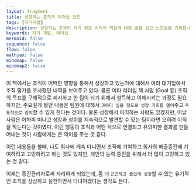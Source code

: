 ```yaml
---
layout: fragment
title: 성장하는 조직의 리더십 코드
tags: [자기개발]
description: 성장하는 조직이 되기 위한 리더의 역할에 대한 글을 읽고 느낀점을 기록합니다.
keywords: 자기 개발, 리더십
mermaid: false
sequence: false
flow: false
mathjax: false
mindmap: false
mindmap2: false
---
```


이 책에서는 조직이 어떠한 영향을 통해서 성장하고 있는가에 대해서 여러 대기업에서 조직 평가를 조사했던 내역을 보여주고 있다.
물론 여타 리더십 책 처럼 (Goal 등) 조직의 목표를 구체적으로 제시하고 한 팀이 되기 위해서 설득하고 이해시키는 과정도 필요하지만,
주요깊게 봤던 내용은 팀원에 대해서 `과하다 싶을 정도로 성장 기회를 열어`주고 `주도적으로 참여`할 수 있게 한다는 것이다.
물론 성장해서 이직하는 사람도 있겠지만, 떠날 사람은 어차피 떠나고 성장과 성취를 지속적으로 발견할 수 있는 팀이라면 오히려 이직을 막는다는 것이였다.
이런 행동이 조직과 어떤 식으로 연결되고 유의미한 결과를 만들어내는 것이 사람에게는 큰 의미를 주는 것 같다.

이런 내용들을 볼때, 나도 회사에 계속 다니면서 조직에 기여하고 회사의 매출증진에 기여하려고 고민하려고 하는 것도 있지만,
개인의 능력 증진을 위해서 더 많이 고민하고 있는 것 같다.

이제는 중간관리자로써 자리하게 되었는데, 좀 더 `끈끈하고 즐겁게 성장`할 수 있는 유기적인 조직을 상상하고 실천하면서 다녀야겠다는 생각도 든다.
